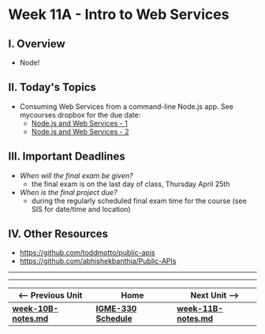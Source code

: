# Week 11A - Intro to Web Services

## I. Overview
- Node!

## II. Today's Topics

- Consuming Web Services from a command-line Node.js app. See mycourses dropbox for the due date:
  - [Node.js and Web Services - 1](https://github.com/tonethar/IGME-330-Master/blob/master/notes/node-and-web-services-1.md)
  - [Node.js and Web Services - 2](https://github.com/tonethar/IGME-330-Master/blob/master/notes/node-and-web-services-2.md)

## III. Important Deadlines

- *When will the final exam be given?*
  - the final exam is on the last day of class, Thursday April 25th
- *When is the final project due?*
  - during the regularly scheduled final exam time for the course (see SIS for date/time and location)
  
## IV. Other Resources
- https://github.com/toddmotto/public-apis
- https://github.com/abhishekbanthia/Public-APIs
  

<hr><hr>

| <-- Previous Unit | Home | Next Unit -->
| --- | --- | --- 
| [**week-10B-notes.md**](week-10B-notes.md)     |  [**IGME-330 Schedule**](../schedule.md) | [**week-11B-notes.md**](week-11B-notes.md)
